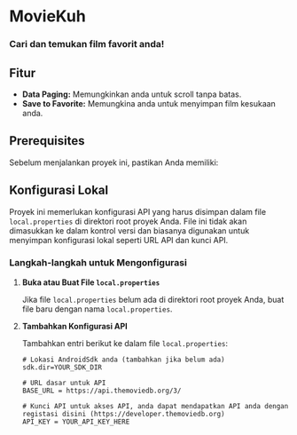 # MovieKuh
### Cari dan temukan film favorit anda!

## Fitur
- **Data Paging:** Memungkinkan anda untuk scroll tanpa batas.
- **Save to Favorite:** Memungkina anda untuk menyimpan film kesukaan anda.

## Prerequisites

Sebelum menjalankan proyek ini, pastikan Anda memiliki:

## Konfigurasi Lokal

Proyek ini memerlukan konfigurasi API yang harus disimpan dalam file `local.properties` di direktori root proyek Anda. File ini tidak akan dimasukkan ke dalam kontrol versi dan biasanya digunakan untuk menyimpan konfigurasi lokal seperti URL API dan kunci API.

### Langkah-langkah untuk Mengonfigurasi

1. **Buka atau Buat File `local.properties`**

   Jika file `local.properties` belum ada di direktori root proyek Anda, buat file baru dengan nama `local.properties`.

2. **Tambahkan Konfigurasi API**

   Tambahkan entri berikut ke dalam file `local.properties`:

   ```properties
   # Lokasi AndroidSdk anda (tambahkan jika belum ada)
   sdk.dir=YOUR_SDK_DIR
   
   # URL dasar untuk API
   BASE_URL = https://api.themoviedb.org/3/

   # Kunci API untuk akses API, anda dapat mendapatkan API anda dengan registasi disini (https://developer.themoviedb.org)
   API_KEY = YOUR_API_KEY_HERE
